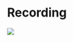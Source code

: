 # Recording

<a href="https://giphy.com/gifs/nothing-iGkJsvugS728l0mBQl/links">
  <img src="https://media.giphy.com/media/iGkJsvugS728l0mBQl/giphy.gif" />

